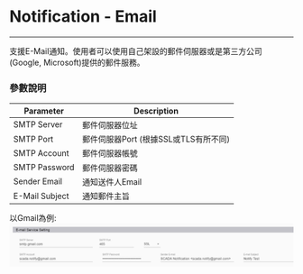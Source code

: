 # Notification - Email

---
支援E-Mail通知。使用者可以使用自己架設的郵件伺服器或是第三方公司(Google, Microsoft)提供的郵件服務。

### 參數說明

| Parameter      | Description    |
| -------------- | -------------- |
| SMTP Server    | 郵件伺服器位址  |
| SMTP Port      | 郵件伺服器Port (根據SSL或TLS有所不同) |
| SMTP Account   | 郵件伺服器帳號  |
| SMTP Password  | 郵件伺服器密碼  |
| Sender Email   | 通知送件人Email |
| E-Mail Subject | 通知郵件主旨    |

以Gmail為例:
![](/assets/email_setting_gmail.png)
